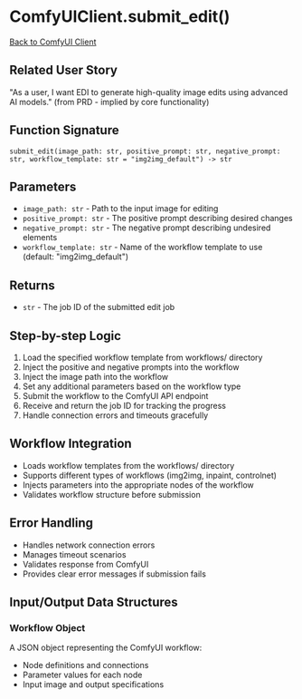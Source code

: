 # ComfyUIClient.submit_edit()

[Back to ComfyUI Client](../integration_comfyui_client.md)

## Related User Story
"As a user, I want EDI to generate high-quality image edits using advanced AI models." (from PRD - implied by core functionality)

## Function Signature
`submit_edit(image_path: str, positive_prompt: str, negative_prompt: str, workflow_template: str = "img2img_default") -> str`

## Parameters
- `image_path: str` - Path to the input image for editing
- `positive_prompt: str` - The positive prompt describing desired changes
- `negative_prompt: str` - The negative prompt describing undesired elements
- `workflow_template: str` - Name of the workflow template to use (default: "img2img_default")

## Returns
- `str` - The job ID of the submitted edit job

## Step-by-step Logic
1. Load the specified workflow template from workflows/ directory
2. Inject the positive and negative prompts into the workflow
3. Inject the image path into the workflow
4. Set any additional parameters based on the workflow type
5. Submit the workflow to the ComfyUI API endpoint
6. Receive and return the job ID for tracking the progress
7. Handle connection errors and timeouts gracefully

## Workflow Integration
- Loads workflow templates from the workflows/ directory
- Supports different types of workflows (img2img, inpaint, controlnet)
- Injects parameters into the appropriate nodes of the workflow
- Validates workflow structure before submission

## Error Handling
- Handles network connection errors
- Manages timeout scenarios
- Validates response from ComfyUI
- Provides clear error messages if submission fails

## Input/Output Data Structures
### Workflow Object
A JSON object representing the ComfyUI workflow:
- Node definitions and connections
- Parameter values for each node
- Input image and output specifications